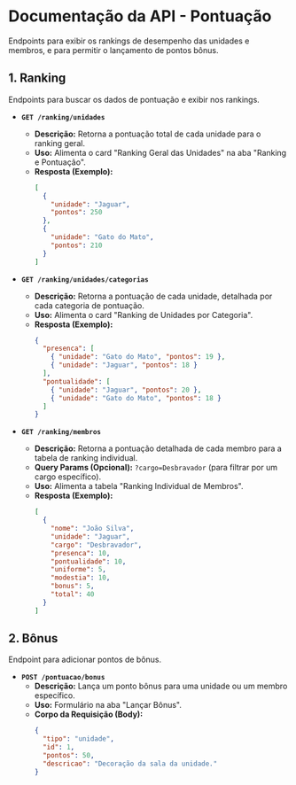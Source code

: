 # Documentação da API - Pontuação

Endpoints para exibir os rankings de desempenho das unidades e membros, e para permitir o lançamento de pontos bônus.

## 1. Ranking

Endpoints para buscar os dados de pontuação e exibir nos rankings.

* **`GET /ranking/unidades`**
    * **Descrição:** Retorna a pontuação total de cada unidade para o ranking geral.
    * **Uso:** Alimenta o card "Ranking Geral das Unidades" na aba "Ranking e Pontuação".
    * **Resposta (Exemplo):**
        ```json
        [
          {
            "unidade": "Jaguar",
            "pontos": 250
          },
          {
            "unidade": "Gato do Mato",
            "pontos": 210
          }
        ]
        ```

* **`GET /ranking/unidades/categorias`**
    * **Descrição:** Retorna a pontuação de cada unidade, detalhada por cada categoria de pontuação.
    * **Uso:** Alimenta o card "Ranking de Unidades por Categoria".
    * **Resposta (Exemplo):**
        ```json
        {
          "presenca": [
            { "unidade": "Gato do Mato", "pontos": 19 },
            { "unidade": "Jaguar", "pontos": 18 }
          ],
          "pontualidade": [
            { "unidade": "Jaguar", "pontos": 20 },
            { "unidade": "Gato do Mato", "pontos": 18 }
          ]
        }
        ```

* **`GET /ranking/membros`**
    * **Descrição:** Retorna a pontuação detalhada de cada membro para a tabela de ranking individual.
    * **Query Params (Opcional):** `?cargo=Desbravador` (para filtrar por um cargo específico).
    * **Uso:** Alimenta a tabela "Ranking Individual de Membros".
    * **Resposta (Exemplo):**
        ```json
        [
          {
            "nome": "João Silva",
            "unidade": "Jaguar",
            "cargo": "Desbravador",
            "presenca": 10,
            "pontualidade": 10,
            "uniforme": 5,
            "modestia": 10,
            "bonus": 5,
            "total": 40
          }
        ]
        ```

## 2. Bônus

Endpoint para adicionar pontos de bônus.

* **`POST /pontuacao/bonus`**
    * **Descrição:** Lança um ponto bônus para uma unidade ou um membro específico.
    * **Uso:** Formulário na aba "Lançar Bônus".
    * **Corpo da Requisição (Body):**
        ```json
        {
          "tipo": "unidade",
          "id": 1,
          "pontos": 50,
          "descricao": "Decoração da sala da unidade."
        }
        ```